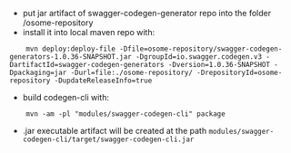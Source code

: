 - put jar artifact of swagger-codegen-generator repo into the folder /osome-repository
- install it into local maven repo with:

```
    mvn deploy:deploy-file -Dfile=osome-repository/swagger-codegen-generators-1.0.36-SNAPSHOT.jar -DgroupId=io.swagger.codegen.v3 -DartifactId=swagger-codegen-generators -Dversion=1.0.36-SNAPSHOT -Dpackaging=jar -Durl=file:./osome-repository/ -DrepositoryId=osome-repository -DupdateReleaseInfo=true
```

- build codegen-cli with:

```
    mvn -am -pl "modules/swagger-codegen-cli" package
```

- .jar executable artifact will be created at the path `modules/swagger-codegen-cli/target/swagger-codegen-cli.jar`
